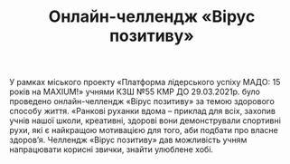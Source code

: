 ﻿---
title: Онлайн-челлендж «Вірус позитиву»
---

У рамках міського проекту «Платформа лідерського успіху МАДО: 15 років на MAXIUM!» учнями КЗШ №55 КМР ДО 29.03.2021р. було проведено онлайн-челлендж «Вірус позитиву» за темою здорового способу життя. «Ранкові руханки вдома – приклад для всіх, захопив учнів нашої школи, креативні, здорові вони демонстрували спортивні рухи, які є найкращою мотивацією для того, аби подбати про власне здоров’я. Челлендж «Вірус позитиву» дав можливість учням напрацювати корисні звички, знайти улюблене хобі.

<youtube id="iQ2rMaJgTbQ" />
